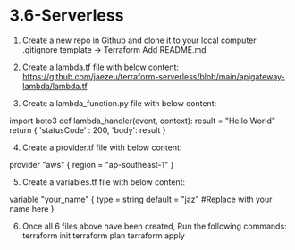 # 3.6-Serverless

1. Create a new repo in Github and clone it to your local computer
.gitignore template -> Terraform
Add README.md

2. Create a lambda.tf file with below content:
https://github.com/jaezeu/terraform-serverless/blob/main/apigateway-lambda/lambda.tf

3. Create a lambda_function.py file with below content:

import boto3
def lambda_handler(event, context):
    result = "Hello World"
    return {
        'statusCode' : 200,
        'body': result
    }


4. Create a provider.tf file with below content:

provider "aws" {
  region = "ap-southeast-1"
}



5. Create a variables.tf file with below content:

variable "your_name" {
  type = string
  default = "jaz"  #Replace with your name here
}


6. Once all 6 files above have been created, Run the following commands:
terraform init
terraform plan
terraform apply


